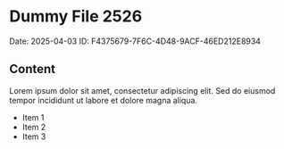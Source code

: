 # Dummy File 2526

Date: 2025-04-03
ID: F4375679-7F6C-4D48-9ACF-46ED212E8934

## Content

Lorem ipsum dolor sit amet, consectetur adipiscing elit.
Sed do eiusmod tempor incididunt ut labore et dolore magna aliqua.

* Item 1
* Item 2
* Item 3

